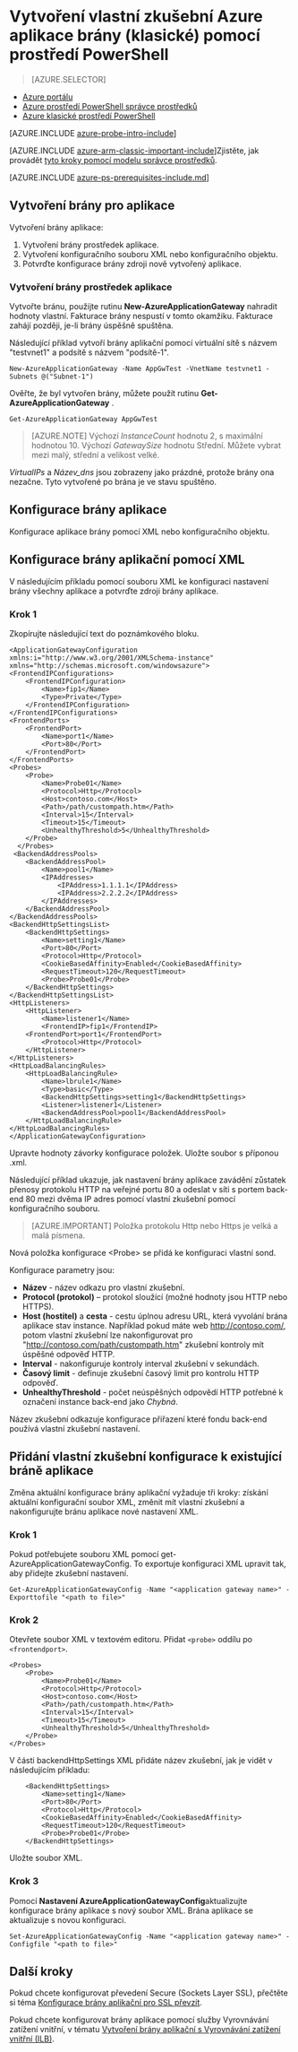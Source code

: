 <properties
   pageTitle="Vytvoření vlastní zkušební aplikace brány pomocí prostředí PowerShell v modelu klasické nasazení | Microsoft Azure"
   description="Naučte se vytvářet vlastní zkušební aplikace brány pomocí prostředí PowerShell v modelu klasické nasazení"
   services="application-gateway"
   documentationCenter="na"
   authors="georgewallace"
   manager="carmonm"
   editor=""
   tags="azure-service-management"
/>
<tags  
   ms.service="application-gateway"
   ms.devlang="na"
   ms.topic="article"
   ms.tgt_pltfrm="na"
   ms.workload="infrastructure-services"
   ms.date="10/25/2016"
   ms.author="gwallace" />

# <a name="create-a-custom-probe-for-azure-application-gateway-classic-by-using-powershell"></a>Vytvoření vlastní zkušební Azure aplikace brány (klasické) pomocí prostředí PowerShell

> [AZURE.SELECTOR]
- [Azure portálu](application-gateway-create-probe-portal.md)
- [Azure prostředí PowerShell správce prostředků](application-gateway-create-probe-ps.md)
- [Azure klasické prostředí PowerShell](application-gateway-create-probe-classic-ps.md)

[AZURE.INCLUDE [azure-probe-intro-include](../../includes/application-gateway-create-probe-intro-include.md)]

[AZURE.INCLUDE [azure-arm-classic-important-include](../../includes/learn-about-deployment-models-classic-include.md)]Zjistěte, jak provádět [tyto kroky pomocí modelu správce prostředků](application-gateway-create-probe-ps.md).

[AZURE.INCLUDE [azure-ps-prerequisites-include.md](../../includes/azure-ps-prerequisites-include.md)]

## <a name="create-an-application-gateway"></a>Vytvoření brány pro aplikace

Vytvoření brány aplikace:

1. Vytvoření brány prostředek aplikace.
2. Vytvoření konfiguračního souboru XML nebo konfiguračního objektu.
3. Potvrďte konfigurace brány zdroji nově vytvořený aplikace.

### <a name="create-an-application-gateway-resource"></a>Vytvoření brány prostředek aplikace

Vytvořte bránu, použijte rutinu **New-AzureApplicationGateway** nahradit hodnoty vlastní. Fakturace brány nespustí v tomto okamžiku. Fakturace zahájí později, je-li brány úspěšně spuštěna.

Následující příklad vytvoří brány aplikační pomocí virtuální sítě s názvem "testvnet1" a podsítě s názvem "podsítě-1".

    New-AzureApplicationGateway -Name AppGwTest -VnetName testvnet1 -Subnets @("Subnet-1")

Ověřte, že byl vytvořen brány, můžete použít rutinu **Get-AzureApplicationGateway** .

    Get-AzureApplicationGateway AppGwTest

>[AZURE.NOTE]  Výchozí *InstanceCount* hodnotu 2, s maximální hodnotou 10. Výchozí *GatewaySize* hodnotu Střední. Můžete vybrat mezi malý, střední a velikost velké.

 *VirtualIPs* a *Název_dns* jsou zobrazeny jako prázdné, protože brány ona nezačne. Tyto vytvořené po brána je ve stavu spuštěno.

## <a name="configure-an-application-gateway"></a>Konfigurace brány aplikace

Konfigurace aplikace brány pomocí XML nebo konfiguračního objektu.

## <a name="configure-an-application-gateway-by-using-xml"></a>Konfigurace brány aplikační pomocí XML

V následujícím příkladu pomocí souboru XML ke konfiguraci nastavení brány všechny aplikace a potvrďte zdroji brány aplikace.  

### <a name="step-1"></a>Krok 1

Zkopírujte následující text do poznámkového bloku.

    <ApplicationGatewayConfiguration xmlns:i="http://www.w3.org/2001/XMLSchema-instance" xmlns="http://schemas.microsoft.com/windowsazure">
    <FrontendIPConfigurations>
        <FrontendIPConfiguration>
            <Name>fip1</Name>
            <Type>Private</Type>
        </FrontendIPConfiguration>
    </FrontendIPConfigurations>    
    <FrontendPorts>
        <FrontendPort>
            <Name>port1</Name>
            <Port>80</Port>
        </FrontendPort>
    </FrontendPorts>
    <Probes>
        <Probe>
            <Name>Probe01</Name>
            <Protocol>Http</Protocol>
            <Host>contoso.com</Host>
            <Path>/path/custompath.htm</Path>
            <Interval>15</Interval>
            <Timeout>15</Timeout>
            <UnhealthyThreshold>5</UnhealthyThreshold>
        </Probe>
      </Probes>
     <BackendAddressPools>
        <BackendAddressPool>
            <Name>pool1</Name>
            <IPAddresses>
                <IPAddress>1.1.1.1</IPAddress>
                <IPAddress>2.2.2.2</IPAddress>
            </IPAddresses>
        </BackendAddressPool>
    </BackendAddressPools>
    <BackendHttpSettingsList>
        <BackendHttpSettings>
            <Name>setting1</Name>
            <Port>80</Port>
            <Protocol>Http</Protocol>
            <CookieBasedAffinity>Enabled</CookieBasedAffinity>
            <RequestTimeout>120</RequestTimeout>
            <Probe>Probe01</Probe>
        </BackendHttpSettings>
    </BackendHttpSettingsList>
    <HttpListeners>
        <HttpListener>
            <Name>listener1</Name>
            <FrontendIP>fip1</FrontendIP>
        <FrontendPort>port1</FrontendPort>
            <Protocol>Http</Protocol>
        </HttpListener>
    </HttpListeners>
    <HttpLoadBalancingRules>
        <HttpLoadBalancingRule>
            <Name>lbrule1</Name>
            <Type>basic</Type>
            <BackendHttpSettings>setting1</BackendHttpSettings>
            <Listener>listener1</Listener>
            <BackendAddressPool>pool1</BackendAddressPool>
        </HttpLoadBalancingRule>
    </HttpLoadBalancingRules>
    </ApplicationGatewayConfiguration>


Upravte hodnoty závorky konfigurace položek. Uložte soubor s příponou .xml.

Následující příklad ukazuje, jak nastavení brány aplikace zavádění zůstatek přenosy protokolu HTTP na veřejné portu 80 a odeslat v síti s portem back-end 80 mezi dvěma IP adres pomocí vlastní zkušební pomocí konfiguračního souboru.

>[AZURE.IMPORTANT] Položka protokolu Http nebo Https je velká a malá písmena.

Nová položka konfigurace \<Probe\> se přidá ke konfiguraci vlastní sond.

Konfigurace parametry jsou:

- **Název** - název odkazu pro vlastní zkušební.
- **Protocol (protokol)** – protokol sloužící (možné hodnoty jsou HTTP nebo HTTPS).
- **Host (hostitel)** a **cesta** - cestu úplnou adresu URL, která vyvolání brána aplikace stav instance. Například pokud máte web http://contoso.com/, potom vlastní zkušební lze nakonfigurovat pro "http://contoso.com/path/custompath.htm" zkušební kontroly mít úspěšné odpověď HTTP.
- **Interval** - nakonfiguruje kontroly interval zkušební v sekundách.
- **Časový limit** - definuje zkušební časový limit pro kontrolu HTTP odpověď.
- **UnhealthyThreshold** - počet neúspěšných odpovědí HTTP potřebné k označení instance back-end jako *Chybná*.

Název zkušební odkazuje <BackendHttpSettings> konfigurace přiřazení které fondu back-end používá vlastní zkušební nastavení.

## <a name="add-a-custom-probe-configuration-to-an-existing-application-gateway"></a>Přidání vlastní zkušební konfigurace k existující bráně aplikace

Změna aktuální konfigurace brány aplikační vyžaduje tři kroky: získání aktuální konfigurační soubor XML, změnit mít vlastní zkušební a nakonfigurujte bránu aplikace nové nastavení XML.

### <a name="step-1"></a>Krok 1

Pokud potřebujete souboru XML pomocí get-AzureApplicationGatewayConfig. To exportuje konfiguraci XML upravit tak, aby přidejte zkušební nastavení.

    Get-AzureApplicationGatewayConfig -Name "<application gateway name>" -Exporttofile "<path to file>"


### <a name="step-2"></a>Krok 2

Otevřete soubor XML v textovém editoru. Přidat `<probe>` oddílu po `<frontendport>`.

    <Probes>
        <Probe>
            <Name>Probe01</Name>
            <Protocol>Http</Protocol>
            <Host>contoso.com</Host>
            <Path>/path/custompath.htm</Path>
            <Interval>15</Interval>
            <Timeout>15</Timeout>
            <UnhealthyThreshold>5</UnhealthyThreshold>
        </Probe>
    </Probes>

V části backendHttpSettings XML přidáte název zkušební, jak je vidět v následujícím příkladu:

        <BackendHttpSettings>
            <Name>setting1</Name>
            <Port>80</Port>
            <Protocol>Http</Protocol>
            <CookieBasedAffinity>Enabled</CookieBasedAffinity>
            <RequestTimeout>120</RequestTimeout>
            <Probe>Probe01</Probe>
        </BackendHttpSettings>

Uložte soubor XML.

### <a name="step-3"></a>Krok 3

Pomocí **Nastavení AzureApplicationGatewayConfig**aktualizujte konfigurace brány aplikace s nový soubor XML. Brána aplikace se aktualizuje s novou konfiguraci.

    Set-AzureApplicationGatewayConfig -Name "<application gateway name>" -Configfile "<path to file>"


## <a name="next-steps"></a>Další kroky

Pokud chcete konfigurovat převedení Secure (Sockets Layer SSL), přečtěte si téma [Konfigurace brány aplikační pro SSL převzít](application-gateway-ssl.md).

Pokud chcete konfigurovat brány aplikace pomocí služby Vyrovnávání zatížení vnitřní, v tématu [Vytvoření brány aplikační s Vyrovnávání zatížení vnitřní (ILB)](application-gateway-ilb.md).
